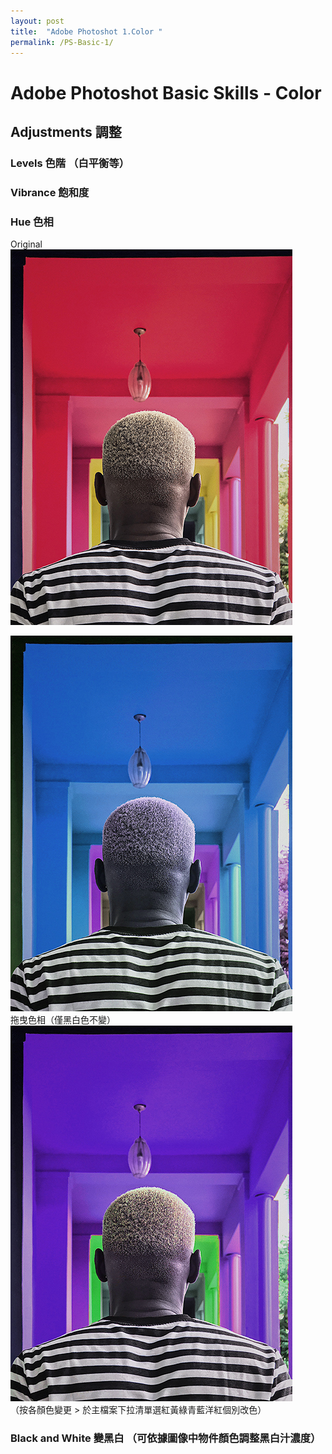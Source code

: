 ```yaml
---
layout: post
title:  "Adobe Photoshot 1.Color "
permalink: /PS-Basic-1/
---
```


# Adobe Photoshot Basic Skills - Color


## Adjustments 調整
### Levels 色階 （白平衡等）  

### Vibrance 飽和度  

### Hue 色相  
Original  
![G01](/assets/Hue.jpg)  

![G02](/assets/Hue1.jpg)  
拖曳色相（僅黑白色不變）  
![G03](/assets/Hue2.jpg)  
（按各顏色變更 > 於主檔案下拉清單選紅黃綠青藍洋紅個別改色） 

### Black and White 變黑白 （可依據圖像中物件顏色調整黑白汁濃度）  

